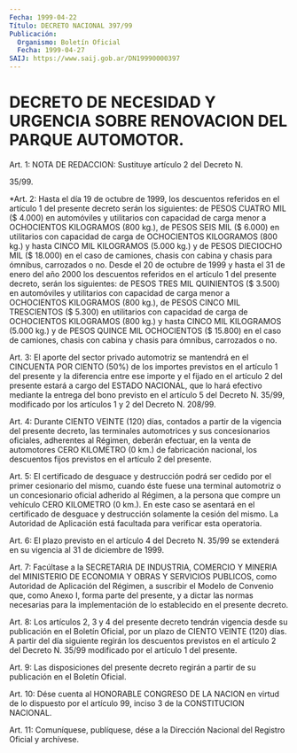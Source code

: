 ```yaml
---
Fecha: 1999-04-22
Título: DECRETO NACIONAL 397/99
Publicación:
  Organismo: Boletín Oficial
  Fecha: 1999-04-27
SAIJ: https://www.saij.gob.ar/DN19990000397
---
```

# DECRETO DE NECESIDAD Y URGENCIA SOBRE RENOVACION DEL PARQUE AUTOMOTOR.

<a id="1"></a>
Art. 1: NOTA DE REDACCION: Sustituye artículo 2 del Decreto N.

35/99.

<a id="2"></a>
*Art. 2: Hasta el día 19 de octubre de 1999, los descuentos referidos en el artículo 1 del presente decreto serán los siguientes: de PESOS CUATRO MIL ($ 4.000) en automóviles y utilitarios con capacidad de carga menor a OCHOCIENTOS KILOGRAMOS (800 kg.), de PESOS SEIS MIL ($ 6.000) en utilitarios con capacidad de carga de OCHOCIENTOS KILOGRAMOS (800 kg.) y hasta CINCO MIL KILOGRAMOS (5.000 kg.) y de PESOS DIECIOCHO MIL ($ 18.000) en el caso de camiones, chasis con cabina y chasis para ómnibus, carrozados o no. Desde el 20 de octubre de 1999 y hasta el 31 de enero del año 2000 los descuentos referidos en el artículo 1 del presente decreto, serán los siguientes: de PESOS TRES MIL QUINIENTOS ($ 3.500) en automóviles y utilitarios con capacidad de carga menor a OCHOCIENTOS KILOGRAMOS (800 kg.), de PESOS CINCO MIL TRESCIENTOS ($ 5.300) en utilitarios con capacidad de carga de OCHOCIENTOS KILOGRAMOS (800 kg.) y hasta CINCO MIL KILOGRAMOS (5.000 kg.) y de PESOS QUINCE MIL OCHOCIENTOS ($ 15.800) en el caso de camiones, chasis con cabina y chasis para ómnibus, carrozados o no.

<a id="3"></a>
Art. 3: El aporte del sector privado automotriz se mantendrá en el CINCUENTA POR CIENTO (50%) de los importes previstos en el artículo 1 del presente y la diferencia entre ese importe  y el fijado en el artículo 2 del presente estará a cargo del ESTADO NACIONAL,  que lo hará efectivo mediante la entrega del bono previsto en el artículo 5  del  Decreto N. 35/99,  modificado  por los artículos 1 y 2 del Decreto N. 208/99.

<a id="4"></a>
Art. 4: Durante CIENTO VEINTE (120) días,  contados a partir de la vigencia del presente decreto, las terminales  automotrices  y  sus concesionarios  oficiales, adherentes al Régimen, deberán efectuar, en la venta de automotores  CERO  KILOMETRO  (0 km.) de fabricación nacional,  los  descuentos  fijos previstos en el  artículo  2  del presente.

<a id="5"></a>
Art. 5: El certificado de desguace  y destrucción podrá ser cedido por el primer cesionario del mismo, cuando  éste fuese una terminal automotriz o un concesionario oficial adherido  al  Régimen,  a  la persona que compre un vehículo CERO KILOMETRO (0 km.). En este caso se  asentará  en el certificado de desguace y destrucción solamente la cesión del mismo. La Autoridad de Aplicación está facultada para verificar esta operatoria.

<a id="6"></a>
Art. 6: El plazo previsto en el artículo 4 del Decreto N. 35/99 se extenderá  en  su  vigencia  al  31  de diciembre  de  1999.

<a id="7"></a>
Art. 7: Facúltase a la SECRETARIA DE INDUSTRIA, COMERCIO Y MINERIA del MINISTERIO DE ECONOMIA  Y  OBRAS  Y  SERVICIOS  PUBLICOS,  como Autoridad  de  Aplicación  del  Régimen,  a  suscribir el Modelo de Convenio que, como Anexo I, forma parte del presente,  y  a  dictar las  normas necesarias para la implementación de lo establecido  en el presente decreto.

<a id="8"></a>
Art. 8:  Los  artículos  2,  3  y  4 del presente decreto tendrán vigencia desde su publicación en el Boletín  Oficial,  por un plazo de CIENTO VEINTE (120) días. A partir del día siguiente regirán los descuentos   previstos  en  el  artículo  2  del  Decreto N. 35/99 modificado por el artículo 1 del presente.

<a id="9"></a>
Art. 9: Las disposiciones del presente decreto regirán a partir de su publicación en el Boletín Oficial.

<a id="10"></a>
Art. 10: Dése cuenta al HONORABLE CONGRESO DE LA NACION en virtud de lo dispuesto  por  el  artículo  99, inciso 3 de la CONSTITUCION NACIONAL.

<a id="11"></a>
Art.  11: Comuníquese, publíquese, dése a la Dirección Nacional del Registro Oficial y archívese.